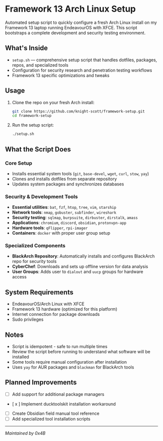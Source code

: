 # Framework 13 Arch Linux Setup

Automated setup script to quickly configure a fresh Arch Linux install on my Framework 13 laptop running EndeavourOS with XFCE. This script bootstraps a complete development and security testing environment.

## What's Inside

- `setup.sh` — comprehensive setup script that handles dotfiles, packages, repos, and specialized tools
- Configuration for security research and penetration testing workflows
- Framework 13 specific optimizations and tweaks

## Usage

1. Clone the repo on your fresh Arch install:
   ```bash
   git clone https://github.com/knight-scott/framework-setup.git
   cd framework-setup
   ```

2. Run the setup script:
   ```bash
   ./setup.sh
   ```

## What the Script Does

### Core Setup
- Installs essential system tools (`git`, `base-devel`, `wget`, `curl`, `stow`, `yay`)
- Clones and installs dotfiles from separate repository
- Updates system packages and synchronizes databases

### Security & Development Tools
- **Essential utilities**: `bat`, `fzf`, `htop`, `tree`, `vim`, `starship`
- **Network tools**: `nmap`, `gobuster`, `subfinder`, `wireshark`
- **Security testing**: `sqlmap`, `burpsuite`, `dirbuster`, `dirstalk`, `amass`
- **Applications**: `chromium`, `discord`, `obsidian`, `protonvpn-app`
- **Hardware tools**: `qFlipper`, `rpi-imager`
- **Containers**: `docker` with proper user group setup

### Specialized Components
- **BlackArch Repository**: Automatically installs and configures BlackArch repo for security tools
- **CyberChef**: Downloads and sets up offline version for data analysis
- **User Groups**: Adds user to `dialout` and `uucp` groups for hardware access

## System Requirements

- EndeavourOS/Arch Linux with XFCE
- Framework 13 hardware (optimized for this platform)
- Internet connection for package downloads
- Sudo privileges

## Notes

- Script is idempotent - safe to run multiple times
- Review the script before running to understand what software will be installed
- Some tools require manual configuration after installation
- Uses `yay` for AUR packages and `blackman` for BlackArch tools

## Planned Improvements

- [ ] Add support for additional package managers
- [ x ] Implement ducktoolskit installation workaround  
- [ ] Create Obsidian field manual tool reference
- [ ] Add specialized tool installation scripts

---
*Maintained by 0x4B*
